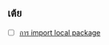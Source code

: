 ## เต้ย

- [ ] [การ import local package](https://riptutorial.com/go/example/22421/importing-packages)